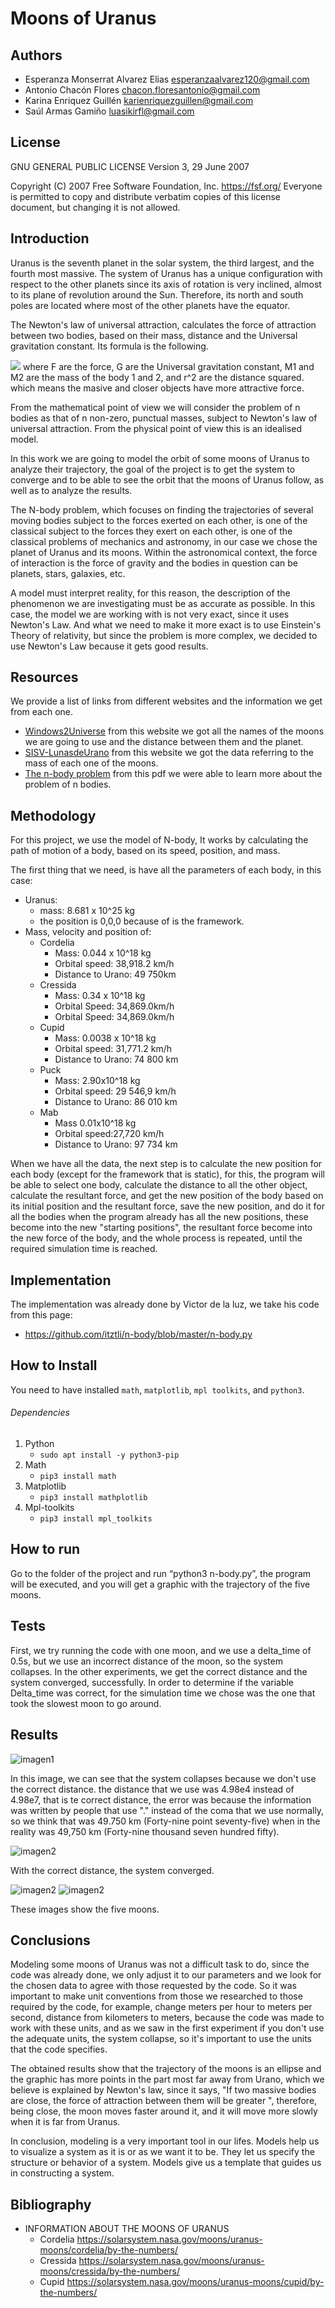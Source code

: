 # Moons of Uranus
## Authors
- Esperanza Monserrat Alvarez Elias esperanzaalvarez120@gmail.com
- Antonio Chacón Flores chacon.floresantonio@gmail.com
- Karina Enriquez Guillén karienriquezguillen@gmail.com
- Saúl Armas Gamiño   luasikirfl@gmail.com

## License

GNU GENERAL PUBLIC LICENSE
Version 3, 29 June 2007

Copyright (C) 2007 Free Software Foundation, Inc. <https://fsf.org/>
Everyone is permitted to copy and distribute verbatim copies
of this license document, but changing it is not allowed.

## Introduction

Uranus is the seventh planet in the solar system, the third largest, and the fourth most massive. The system of Uranus has a unique configuration with respect to the other planets since its axis of rotation is very inclined, almost to its plane of revolution around the Sun. Therefore, its north and south poles are located where most of the other planets have the equator.

The Newton's law of universal attraction, calculates the force of attraction between two bodies, based on their mass, distance and the Universal gravitation constant.
Its formula is the following.

<img src="https://render.githubusercontent.com/render/math?math=F = G \frac{M1M2}{r^2}">
where F are the force, G are the Universal gravitation constant, M1 and M2 are the mass of the body 1 and 2, and r^2 are the distance squared. which means the masive and closer objects have more attractive force.

From the mathematical point of view we will consider the problem of n bodies as that of n non-zero, punctual masses, subject to Newton's law of universal attraction. From the physical point of view this is an idealised model.

In this work we are going to model the orbit of some moons of Uranus to analyze their trajectory, the goal of the project is to get the system to converge and to be able to see the orbit that the moons of Uranus follow, as well as to analyze the results.

The N-body problem, which focuses on finding the trajectories of several moving bodies subject to the forces exerted on each other, is one of the classical
subject to the forces they exert on each other, is one of the classical problems of mechanics and astronomy, in our case we chose the planet of Uranus and its moons. Within the astronomical context, the force of interaction is the force of gravity and the bodies in question can be planets, stars, galaxies, etc.

A model must interpret reality, for this reason, the description of the phenomenon we are investigating must be as accurate as possible. In this case, the model we are working with is not very exact, since it uses Newton's Law. And what we need to make it more exact is to use Einstein's Theory of relativity, but since the problem is more complex, we decided to use Newton's Law because it gets good results.

## Resources
We provide a list of links from different websites and the information we get from each one.
- [Windows2Universe](https://www.windows2universe.org/our_solar_system/moons_table.html&lang=sp) from this website we got all the names of the moons we are going to use and the distance between them and the planet.
- [SISV-LunasdeUrano](https://sisv.idideadigital.com/urano/lunas-dats.htm) from this website we got the data referring to the mass of each one of the moons.
- [The n-body problem](https://core.ac.uk/download/pdf/39029007.pdf) from this pdf we were able to learn more about the problem of n bodies.

## Methodology
For this project, we use the model of N-body, It works by calculating the path of motion of a body, based on its speed, position, and mass.

The first thing that we need, is have all the parameters of each body, in this case:
- Uranus: 
  - mass: 8.681 x 10^25 kg
  - the position is 0,0,0 because of is the framework.
- Mass, velocity and position of:
  - Cordelia
    - Mass: 0.044 x 10^18 kg
    - Orbital speed: 38,918.2 km/h
    - Distance to Urano: 49 750km
  - Cressida
    - Mass: 0.34 x 10^18 kg
    - Orbital Speed: 34,869.0km/h
    - Orbital Speed: 34,869.0km/h
  - Cupid
    - Mass: 0.0038 x 10^18 kg
    - Orbital speed: 31,771.2 km/h
    - Distance to Urano: 74 800 km
  - Puck
    - Mass: 2.90x10^18 kg
    - Orbital speed: 29 546,9 km/h
    - Distance to Urano: 86 010 km
  - Mab
    - Mass 0.01x10^18 kg
    - Orbital speed:27,720 km/h
    - Distance to Urano: 97 734 km

When we have all the data, the next step is to calculate the new position for each body (except for the framework that is static), for this, the program will be able to select one body, calculate the distance to all the other object, calculate the resultant force, and get the new position of the body based on its initial position and the resultant force, save the new position, and do it for all the bodies when the program already has all the new positions, these become into the new "starting positions", the resultant force become into the new force of the body, and the whole process is repeated, until the required simulation time is reached.

## Implementation
The implementation was already done by Victor de la luz, we take his code from this page:
- https://github.com/itztli/n-body/blob/master/n-body.py
## How to Install
You need to have installed ```math```, ```matplotlib```, ```mpl toolkits```, and ```python3```.
###### Dependencies
1. Python
    - ```sudo apt install -y python3-pip```
2. Math
     - ```pip3 install math```
3. Matplotlib
     - ```pip3 install mathplotlib```
4. Mpl-toolkits
     - ```pip3 install mpl_toolkits```
## How to run
Go to the folder of the project and run “python3 n-body.py”, the program will be executed, and you will get a graphic with the trajectory of the five moons.
## Tests
First, we try running the code with one moon, and we use a delta_time of 0.5s, but we use an incorrect distance of the moon, so the system collapses.
In the other experiments, we get the correct distance and the system converged, successfully.
In order to determine if the variable Delta_time was correct, for the simulation time we chose was the one that took the slowest moon to go around.
## Results
![imagen1](/results/collapse.png)

In this image, we can see that the system collapses because we don't use the correct distance. the distance that we use was 4.98e4 instead of 4.98e7, that is te correct distance, the error was because the information was written by people that use "." instead of the coma that we use normally, so we think that was 49.750 km (Forty-nine point seventy-five) when in the reality was 49,750 km (Forty-nine thousand seven hundred fifty).

![imagen2](/results/cordelia.png)

With the correct distance, the system converged.

![imagen2](/results/bien_etiquetadas.png)
![imagen2](/results/etiqueta_lado.png)

These images show the five moons.
## Conclusions
Modeling some moons of Uranus was not a difficult task to do, since the code was already done, we only adjust it to our parameters and we look for the chosen data to agree with those requested by the code.
So it was important to make unit conventions from those we researched to those required by the code, for example, change meters per hour to meters per second, distance from kilometers to meters, because the code was made to work with these units, and as we saw in the first experiment if you don't use the adequate units, the system collapse, so it's important to use the units that the code specifies.

The obtained results show that the trajectory of the moons is an ellipse and the graphic has more points in the part most far away from Urano, which we believe is explained by Newton's law, since it says, "If two massive bodies are close, the force of attraction between them will be greater ", therefore, being close, the moon moves faster around it, and it will move more slowly when it is far from Uranus.




In conclusion, modeling is a very important tool in our lifes. Models help us to visualize a system as it is or as we want it to be. They let us specify the structure or behavior of a system. Models give us a template that guides us in constructing a system.
## Bibliography
- INFORMATION ABOUT THE MOONS OF URANUS
  - Cordelia
https://solarsystem.nasa.gov/moons/uranus-moons/cordelia/by-the-numbers/
  - Cressida
https://solarsystem.nasa.gov/moons/uranus-moons/cressida/by-the-numbers/
  - Cupid
https://solarsystem.nasa.gov/moons/uranus-moons/cupid/by-the-numbers/

